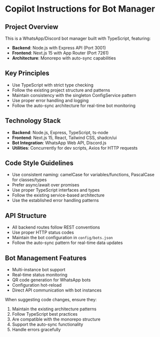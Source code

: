 # Copilot Instructions for Bot Manager

<!-- Use this file to provide workspace-specific custom instructions to Copilot. For more details, visit https://code.visualstudio.com/docs/copilot/copilot-customization#_use-a-githubcopilotinstructionsmd-file -->

## Project Overview

This is a WhatsApp/Discord bot manager built with TypeScript, featuring:

- **Backend**: Node.js with Express API (Port 3001)
- **Frontend**: Next.js 15 with App Router (Port 7261)
- **Architecture**: Monorepo with auto-sync capabilities

## Key Principles

- Use TypeScript with strict type checking
- Follow the existing project structure and patterns
- Maintain consistency with the singleton ConfigService pattern
- Use proper error handling and logging
- Follow the auto-sync architecture for real-time bot monitoring

## Technology Stack

- **Backend**: Node.js, Express, TypeScript, ts-node
- **Frontend**: Next.js 15, React, Tailwind CSS, shadcn/ui
- **Bot Integration**: WhatsApp Web API, Discord.js
- **Utilities**: Concurrently for dev scripts, Axios for HTTP requests

## Code Style Guidelines

- Use consistent naming: camelCase for variables/functions, PascalCase for classes/types
- Prefer async/await over promises
- Use proper TypeScript interfaces and types
- Follow the existing service-based architecture
- Use the established error handling patterns

## API Structure

- All backend routes follow REST conventions
- Use proper HTTP status codes
- Maintain the bot configuration in `config/bots.json`
- Follow the auto-sync pattern for real-time data updates

## Bot Management Features

- Multi-instance bot support
- Real-time status monitoring
- QR code generation for WhatsApp bots
- Configuration hot-reload
- Direct API communication with bot instances

When suggesting code changes, ensure they:

1. Maintain the existing architecture patterns
2. Follow TypeScript best practices
3. Are compatible with the monorepo structure
4. Support the auto-sync functionality
5. Handle errors gracefully
